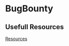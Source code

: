 # BugBounty

## Usefull Resources
[Resources](https://pedroferreira.github.io/BugBounty/information.html)
